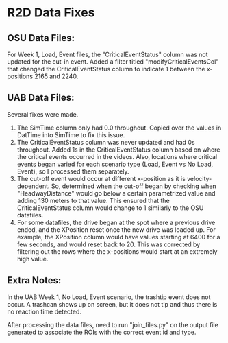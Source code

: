 # R2D Data Fixes

## OSU Data Files:
For Week 1, Load, Event files, the "CriticalEventStatus" column was not updated for
the cut-in event. Added a filter titled "modifyCriticalEventsCol" that changed the 
CriticalEventStatus column to indicate 1 between the x-positions 2165 and 2240. 

## UAB Data Files:
Several fixes were made.
1. The SimTime column only had 0.0 throughout. Copied over the values in DatTime into SimTime
to fix this issue. 
2. The CriticalEventStatus column was never updated and had 0s throughout.
Added 1s in the CriticalEventStatus column based on where the critical events 
occurred in the videos. Also, locations where critical events began varied for each
scenario type (Load, Event vs No Load, Event), so I processed them separately.
3. The cut-off event would occur at different x-position as it is velocity-dependent. So,
determined when the cut-off began by checking when "HeadwayDistance" would go below a certain
parametrized value and adding 130 meters to that value. This ensured that the CriticalEventStatus
column would change to 1 similarly to the OSU datafiles.
4. For some datafiles, the drive began at the spot where a previous drive ended, and
the XPosition reset once the new drive was loaded up. For example, the XPosition column would
have values starting at 6400 for a few seconds, and would reset back to 20. This was corrected
by filtering out the rows where the x-positions would start at an extremely high value.

## Extra Notes:
In the UAB Week 1, No Load, Event scenario, the trashtip event does not occur. A trashcan shows up
on screen, but it does not tip and thus there is no reaction time detected.

After processing the data files, need to run "join_files.py" on the output file generated
to associate the ROIs with the correct event id and type.